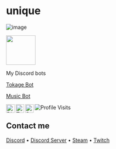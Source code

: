 # unique 

![image](https://storage.googleapis.com/gweb-uniblog-publish-prod/original_images/Dino_non-birthday_version.gif)

<a href="https://discord.com/users/725097547378458634">
<img height="80px" src="https://discord.c99.nl/widget/theme-4/725097547378458634.png" />
</a> 

My Discord bots

[Tokage Bot](https://discord.com/api/oauth2/authorize?client_id=878044407998341141&permissions=8&scope=bot)

[Music Bot](https://discord.com/api/oauth2/authorize?client_id=878044407998341141&permissions=8&scope=bot)

<a href="https://discord.gg/pquuQRBHZK">
  <img align="left" alt="Discord" width="23px" src="https://raw.githubusercontent.com/peterthehan/peterthehan/master/assets/discord.svg" />
</a>
<a href="https://twitter.com/unique1337T">
  <img align="left" alt="Twitter" width="23px" src="https://raw.githubusercontent.com/peterthehan/peterthehan/master/assets/twitter.svg" />
</a>
<a href="https://open.spotify.com/user/ur7i2dk7ix2hhg2bbrl6heg84">
  <img align="left" alt="Spotify" width="23px" src="https://raw.githubusercontent.com/peterthehan/peterthehan/master/assets/spotify.svg" />
</a>

![Profile Visits](https://komarev.com/ghpvc/?username=unique1337&color=yellow&label=Profile-Visits&width=26px)

## Contact me
[Discord](https://discord.gg/users/725097547378458634) • [Discord Server](https://discord.gg/pquuQRBHZK) • [Steam](https://steamcommunity.com/id/unique1337b/) • [Twitch](https://www.twitch.tv/uniquex1337)
